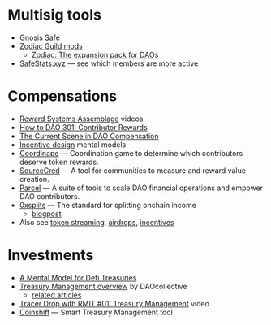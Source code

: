 
# Multisig tools
- [Gnosis Safe](https://gnosis-safe.io/)
- [Zodiac Guild mods](https://www.gnosisguild.org/)
	- [Zodiac: The expansion pack for DAOs](https://gnosisguild.mirror.xyz/OuhG5s2X5uSVBx1EK4tKPhnUc91Wh9YM0fwSnC8UNcg)
- [SafeStats.xyz](https://safestats.xyz/) — see which members are more active

# Compensations
- [Reward Systems Assemblage](https://www.youtube.com/playlist?list=PLwGSVEZFFjEy1KJvoOQjpgocDjW4UbXUT) videos
- [How to DAO 301: Contributor Rewards](https://creators.mirror.xyz/Le68ptgaqsBh1g6w8UqqVL2kIrA_Lqn37bELMO-W_-0)
- [The Current Scene in DAO Compensation](https://mirror.xyz/mikey333.eth/uhHkeUxAER3Vh2agaiZOgO26-VC-ZdlNRKxFC7ht4GQ)
- [Incentive design](https://twitter.com/sahilbloom/status/1547219634960666625) mental models
- [Coordinape](https://coordinape.com/) — Coordination game to determine which contributors deserve token rewards.
- [SourceCred](https://sourcecred.io/) — A tool for communities to measure and reward value creation.
- [Parcel](https://parcel.money/) — A suite of tools to scale DAO financial operations and empower DAO contributors.
- [0xsplits](https://www.0xsplits.xyz/) — The standard for splitting onchain income
	- [blogpost](https://0xsplits.mirror.xyz/hO97ZEqyE03Qt-3cFcmvsDQuYgr4jLQzBFCG9UiJie0)
- Also see [token streaming](Money-Streaming), [airdrops](Whitelists-Airdrops), [incentives](Incentives)

# Investments
- [A Mental Model for Defi Treasuries](https://uncommoncore.co/a-new-mental-model-for-defi-treasuries/)
- [Treasury Management overview](https://daocollective.xyz/treasury-management/) by DAOcollective
	- [related articles](https://daocollective.xyz/advanced-search/?_p04674766=treasury-management)
- [Tracer Drop with RMIT #01: Treasury Management](https://www.youtube.com/watch?v=KeLs25-z3_I) video
- [Coinshift](https://coinshift.xyz/) — Smart Treasury Management tool
